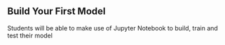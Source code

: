 ## Build Your First Model

Students will be able to make use of Jupyter Notebook to build, train and test their model
